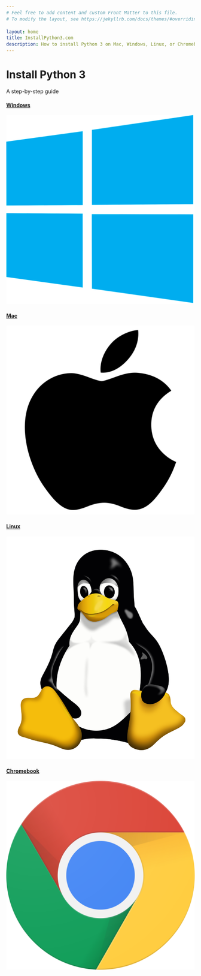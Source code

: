 ```yaml
---
# Feel free to add content and custom Front Matter to this file.
# To modify the layout, see https://jekyllrb.com/docs/themes/#overriding-theme-defaults

layout: home
title: InstallPython3.com
description: How to install Python 3 on Mac, Windows, Linux, or Chromebook
---
```


<div class="pricing-header px-3 py-3 pt-md-5 pb-md-4 mx-auto text-center">
  <h1 class="display-4">Install Python 3</h1>
  <p class="lead">A step-by-step guide</p>
</div>

<div class="container">
  <div class="card-deck mb-6 text-center">
    <div class="card mb-4 shadow-sm">
      <a href="{{ site.baseurl }}{% post_url/2010-01-01-windows %}">
        <div class="card-header">
          <h4 class="my-0 font-weight-normal">Windows</h4>
        </div>
        <div class="card-body">
          <img src="assets/images/windows.svg.png" class="img-fluid">
        </div>
      </a>
    </div>
    <div class="card mb-4 shadow-sm">
      <a href="{{ site.baseurl }}{% post_url/2010-01-01-mac %}">
        <div class="card-header">
          <h4 class="my-0 font-weight-normal">Mac</h4>
        </div>
        <div class="card-body">
          <img src="assets/images/apple.svg.png" class="img-fluid">
        </div>
      </a>
    </div>
    <div class="card mb-4 shadow-sm">
      <a href="{{ site.baseurl }}{% post_url/2010-01-01-linux %}">
        <div class="card-header">
          <h4 class="my-0 font-weight-normal">Linux</h4>
        </div>
        <div class="card-body">
          <img src="assets/images/tux.svg.png" class="img-fluid">
        </div>
      </a>
    </div>
    <div class="card mb-4 shadow-sm">
      <a href="{{ site.baseurl }}{% post_url/2010-01-01-chromebook %}">
        <div class="card-header">
          <h4 class="my-0 font-weight-normal">Chromebook</h4>
        </div>
        <div class="card-body">
          <img src="assets/images/chrome.svg.png" class="img-fluid">
        </div>
      </a>
    </div>
  </div>
</div>
